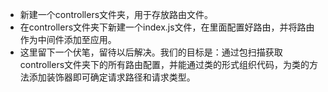 * 新建一个controllers文件夹，用于存放路由文件。
* 在controllers文件夹下新建一个index.js文件，在里面配置好路由，并将路由作为中间件添加至应用。
* 这里留下一个伏笔，留待以后解决。我们的目标是：通过包扫描获取controllers文件夹下的所有路由配置，并能通过类的形式组织代码，为类的方法添加装饰器即可确定请求路径和请求类型。